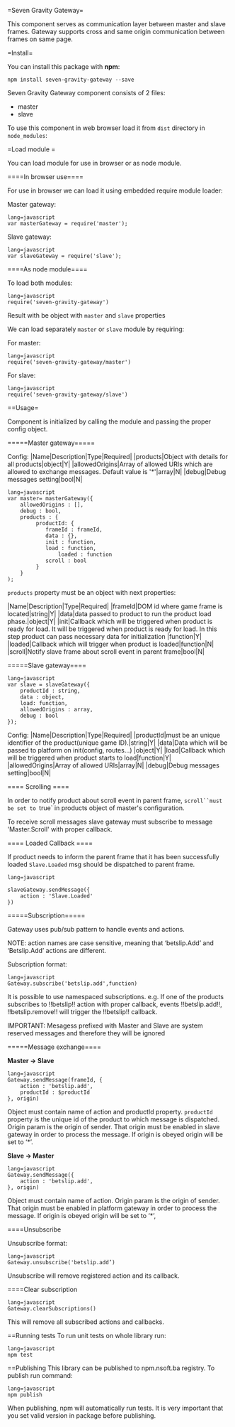 =Seven Gravity Gateway=

This component serves as communication layer between master and slave frames. Gateway supports cross and same origin communication between frames on same page.

=Install=

You can install this package with **npm**:

`npm install seven-gravity-gateway --save`

Seven Gravity Gateway component consists of 2 files:
 - master
 - slave


To use this component in web browser load it from `dist` directory in `node_modules`:

=Load module =

You can load module for use in browser or as node module.


====In browser use====

For use in browser we can load it using embedded require module loader:

Master gateway:

```
lang=javascript
var masterGateway = require('master');
```
Slave gateway:

```
lang=javascript
var slaveGateway = require('slave');
```

====As node module====

To load both modules:
```
lang=javascript
require('seven-gravity-gateway')
```

Result with be object with `master` and `slave` properties

We can load separately `master` or `slave` module by requiring:

For master:
```
lang=javascript
require('seven-gravity-gateway/master')
```

For slave:
```
lang=javascript
require('seven-gravity-gateway/slave')
```

==Usage=

Component is initialized by calling the module and passing the proper config object.

=====Master gateway=====

Config:
|Name|Description|Type|Required|
|products|Object with details for all products|object|Y|
|allowedOrigins|Array of allowed URIs which are allowed to exchange messages. Default value is '*'|array|N|
|debug|Debug messages setting|bool|N|


```
lang=javascript
var master= masterGateway({
    allowedOrigins : [],
    debug : bool,
    products : {
         productId: {
  	        frameId : frameId,
	        data : {},
	        init : function,
 	        load : function,
                loaded : function
	        scroll : bool
         }
    }
);
```

`products` property must be an object with next properties:

|Name|Description|Type|Required|
|frameId|DOM id where game frame is located|string|Y|
|data|data passed to product to run the product load phase.|object|Y|
|init|Callback which will be triggered when product is ready for load. It will be triggered when product is ready for load. In this step product can pass necessary data for initialization |function|Y|
|loaded|Callback which will trigger when product is loaded|function|N|
|scroll|Notify slave frame about scroll event in parent frame|bool|N|

=====Slave gateway====

```
lang=javascript
var slave = slaveGateway({
    productId : string,
    data : object,
    load: function,
    allowedOrigins : array,
    debug : bool
});
```
Config:
|Name|Description|Type|Required|
|productId|must be an unique identifier of the product(unique game ID).|string|Y|
|data|Data which will be passed to platform on init(config, routes...) |object|Y|
|load|Callback which will be triggered when product starts to load|function|Y|
|allowedOrigins|Array of allowed URIs|array|N|
|debug|Debug messages setting|bool|N|

==== Scrolling ====

In order to notify product about scroll event in parent frame, `scroll``must be set to `true` in products object of master's configuration.

To receive scroll messages slave gateway must subscribe to message 'Master.Scroll' with proper callback.

==== Loaded Callback ====

If product needs to inform the parent frame that it has been successfully loaded `Slave.Loaded` msg should be dispatched to parent frame.


```
lang=javascript

slaveGateway.sendMessage({
    action : 'Slave.Loaded'
})
```

=====Subscription=====

Gateway uses pub/sub pattern to handle events and actions.

NOTE: action names are case sensitive, meaning that ‘betslip.Add’ and ‘Betslip.Add’ actions are different.

Subscription format:
```
lang=javascript
Gateway.subscribe('betslip.add',function)
```

It is possible to use namespaced subscriptions. e.g. If one of the products subscribes to !!betslip!! action with proper callback, events !!betslip.add!!, !!betslip.remove!! will trigger the !!betslip!! callback.

IMPORTANT: Mesagess prefixed with Master and Slave are system reserved messages and therefore they will be ignored

=====Message exchange====

**Master -> Slave**

```
lang=javascript
Gateway.sendMessage(frameId, {
    action : 'betslip.add',
    productId : $productId
}, origin)
```

Object must contain name of action and productId property. `productId` property is the unique id of the product to which message is dispatched. Origin param is the origin of sender. That origin must be enabled in slave gateway in order to process the message. If origin is obeyed origin will be set to ‘*’.

**Slave -> Master**

```
lang=javascript
Gateway.sendMessage({
    action : 'betslip.add',
}, origin)
```

Object must contain name of action. Origin param is the origin of sender. That origin must be enabled in platform gateway in order to process the message. If origin is obeyed origin will be set to ‘*’,

====Unsubscribe

Unsubscribe format:
```
lang=javascript
Gateway.unsubscribe('betslip.add’)
```

Unsubscribe will remove registered action and its callback.


====Clear subscription
```
lang=javascript
Gateway.clearSubscriptions()
```

This will remove all subscribed actions and callbacks.

==Running tests
To run unit tests on whole library run:
```
lang=javascript
npm test
```

==Publishing
This library can be published to npm.nsoft.ba registry. To publish run command:
```
lang=javascript
npm publish
```

When publishing, npm will automatically run tests.
It is very important that you set valid version in package before publishing.